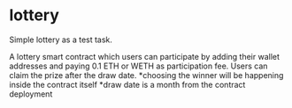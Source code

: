 # lottery
Simple lottery as a test task.

A lottery smart contract which users can participate by adding their wallet addresses and paying 0.1 ETH or WETH as participation fee. Users can claim the prize after the draw date.
*choosing the winner will be happening inside the contract itself
*draw date is a month from the contract deployment
